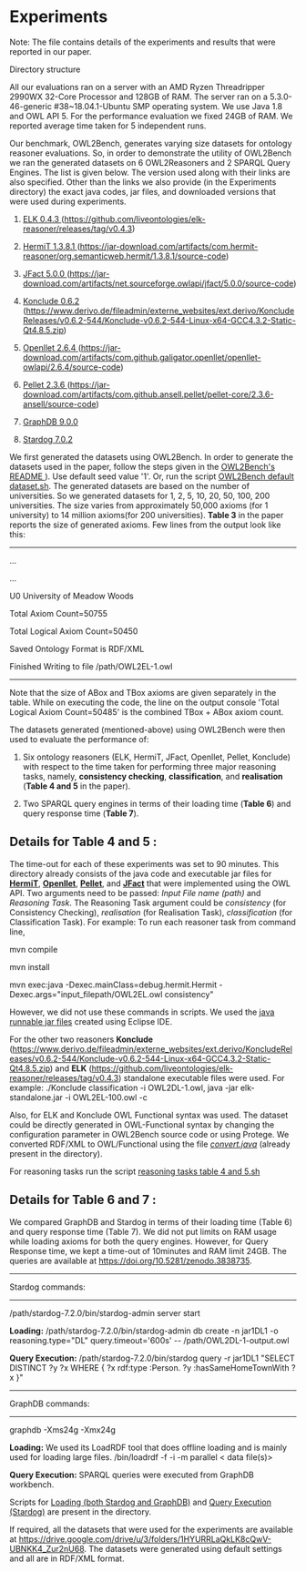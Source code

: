 # Experiments

Note: The file contains details of the experiments and results that were reported in our paper.

Directory structure
 

All our evaluations ran on a server with an AMD Ryzen Threadripper 2990WX 32-Core Processor and 128GB of RAM. The server ran on a 5.3.0-46-generic \#38~18.04.1-Ubuntu SMP operating system. We use Java 1.8 and OWL API 5. For the performance evaluation we fixed 24GB of RAM. We reported average time taken for 5 independent runs. 

Our benchmark, OWL2Bench, generates varying size datasets for ontology reasoner evaluations. So, in order to demonstrate the utility of OWL2Bench we ran the generated datasets on 6 OWL2Reasoners and 2 SPARQL Query Engines. The list is given below. The version used along with their links are also specified. Other than the links we also provide (in the Experiments directory) the exact java codes, jar files, and downloaded versions that were used during experiments.

1. [ ELK 0.4.3 ](https://github.com/liveontologies/elk-reasoner/releases/tag/v0.4.3)(https://github.com/liveontologies/elk-reasoner/releases/tag/v0.4.3) 

2. [ HermiT 1.3.8.1 ](https://jar-download.com/artifacts/com.hermit-reasoner/org.semanticweb.hermit/1.3.8.1/source-code)(https://jar-download.com/artifacts/com.hermit-reasoner/org.semanticweb.hermit/1.3.8.1/source-code)

3. [ JFact 5.0.0 ](https://jar-download.com/artifacts/net.sourceforge.owlapi/jfact/5.0.0/source-code)(https://jar-download.com/artifacts/net.sourceforge.owlapi/jfact/5.0.0/source-code)

4. [ Konclude 0.6.2 ](https://www.derivo.de/fileadmin/externe_websites/ext.derivo/KoncludeReleases/v0.6.2-544/Konclude-v0.6.2-544-Linux-x64-GCC4.3.2-Static-Qt4.8.5.zip)(https://www.derivo.de/fileadmin/externe_websites/ext.derivo/KoncludeReleases/v0.6.2-544/Konclude-v0.6.2-544-Linux-x64-GCC4.3.2-Static-Qt4.8.5.zip)

5. [ Openllet 2.6.4 ](https://jar-download.com/artifacts/com.github.galigator.openllet/openllet-owlapi/2.6.4/source-code)(https://jar-download.com/artifacts/com.github.galigator.openllet/openllet-owlapi/2.6.4/source-code)

6. [ Pellet 2.3.6 ](https://jar-download.com/artifacts/com.github.ansell.pellet/pellet-core/2.3.6-ansell/source-code)(https://jar-download.com/artifacts/com.github.ansell.pellet/pellet-core/2.3.6-ansell/source-code)

7. [ GraphDB 9.0.0 ](https://www.ontotext.com/products/graphdb/graphdb-free/)

8. [ Stardog 7.0.2 ](https://www.stardog.com/)


We first generated the datasets using OWL2Bench. In order to generate the datasets used in the paper, follow the steps given in the [ OWL2Bench's README ](https://github.com/kracr/owl2bench/blob/master/README.md#usage)). Use default seed value '1'. Or, run the script [OWL2Bench default dataset.sh](https://github.com/kracr/owl2bench/blob/master/Experiments/OWL2Bench%20default%20dataset%20generation.sh). The generated datasets are based on the number of universities. So we generated datasets for 1, 2, 5, 10, 20, 50, 100, 200 universities. The size varies from approximately 50,000 axioms (for 1 university) to 14 million axioms(for 200 universities). **Table 3** in the paper reports the size of generated axioms. Few lines from the output look like this:

---------------------------------------------

...

...

U0 University of Meadow Woods

Total Axiom Count=50755

Total Logical Axiom Count=50450

Saved Ontology Format is RDF/XML

Finished Writing to file /path/OWL2EL-1.owl

---------------------------------------------

Note that the size of ABox and TBox axioms are given separately in the table. While on executing the code, the line on the output console 'Total Logical Axiom Count=50485' is the combined TBox + ABox axiom count.


The datasets generated (mentioned-above) using OWL2Bench were then used to evaluate the performance of:

1. Six ontology reasoners (ELK, HermiT, JFact, Openllet, Pellet, Konclude) with respect to the time taken for performing three major reasoning tasks, namely, **consistency checking**, **classification**, and **realisation** (**Table 4 and 5** in the paper). 

2. Two SPARQL query engines in terms of their loading time (**Table 6**) and query response time (**Table 7**).


## Details for Table 4 and 5 :

The time-out for each of these experiments was set to 90 minutes. This directory already consists of the java code and executable jar files for **[HermiT](https://github.com/kracr/owl2bench/tree/master/Experiments/Reasoner%20Evaluation/Java%20codes%20for%20OWL%20API%20based%20reasoners/hermit)**, **[Openllet](https://github.com/kracr/owl2bench/tree/master/Experiments/Reasoner%20Evaluation/Java%20codes%20for%20OWL%20API%20based%20reasoners/openllet)**, **[Pellet](https://github.com/kracr/owl2bench/tree/master/Experiments/Reasoner%20Evaluation/Java%20codes%20for%20OWL%20API%20based%20reasoners/pellet2)**, and **[JFact](https://github.com/kracr/owl2bench/tree/master/Experiments/Reasoner%20Evaluation/Java%20codes%20for%20OWL%20API%20based%20reasoners/jfact)** that were implemented using the OWL API. Two arguments need to be passed: *Input File name (path)* and *Reasoning Task*. The Reasoning Task argument could be *consistency* (for Consistency Checking), *realisation* (for Realisation Task), *classification* (for Classification Task). For example: To run each reasoner task from command line, 

mvn compile

mvn install

mvn exec:java -Dexec.mainClass=debug.hermit.Hermit -Dexec.args="input_filepath/OWL2EL.owl consistency"

However, we did not use these commands in scripts. We used the [java runnable jar files](https://github.com/kracr/owl2bench/tree/master/Experiments/Reasoner%20Evaluation/Java%20codes%20for%20OWL%20API%20based%20reasoners) created using Eclipse IDE.

For the other two reasoners **Konclude** (https://www.derivo.de/fileadmin/externe_websites/ext.derivo/KoncludeReleases/v0.6.2-544/Konclude-v0.6.2-544-Linux-x64-GCC4.3.2-Static-Qt4.8.5.zip) and **ELK** (https://github.com/liveontologies/elk-reasoner/releases/tag/v0.4.3) standalone executable files were used. For example: ./Konclude classification -i OWL2DL-1.owl, java -jar elk-standalone.jar -i OWL2EL-100.owl -c

Also, for ELK and Konclude OWL Functional syntax was used. The dataset could be directly generated in OWL-Functional syntax by changing the configuration parameter in OWL2Bench source code or using Protege. We converted RDF/XML to OWL/Functional using the file *[convert.java](https://github.com/kracr/owl2bench/tree/master/Experiments/convert)* (already present in the directory). 

For reasoning tasks run the script [reasoning tasks table 4 and 5.sh](https://github.com/kracr/owl2bench/blob/master/Experiments/Reasoner%20Evaluation/reasoning%20tasks%20table%204%20and%205.sh)

## Details for Table 6 and 7 : 

We compared GraphDB and Stardog in terms of their loading time (Table 6) and query response time (Table 7). We did not put limits on RAM usage while loading axioms for both the query engines. However, for Query Response time, we kept a time-out of 10minutes and RAM limit 24GB. The queries are available at https://doi.org/10.5281/zenodo.3838735.

----------------------------

Stardog commands:

----------------------------

/path/stardog-7.2.0/bin/stardog-admin server start

**Loading:** /path/stardog-7.2.0/bin/stardog-admin db create -n jar1DL1 -o reasoning.type="DL" query.timeout='600s' -- /path/OWL2DL-1-output.owl

**Query Execution:** /path/stardog-7.2.0/bin/stardog query -r jar1DL1 "SELECT DISTINCT ?y ?x WHERE { ?x rdf:type :Person. ?y :hasSameHomeTownWith ?x }"
 
----------------------------

GraphDB commands:

----------------------------

graphdb -Xms24g -Xmx24g

**Loading:** We used its LoadRDF tool that does offline loading and is mainly used for loading large files. <graphdb-dist>/bin/loadrdf -f -i <repo-name> -m parallel < data file(s)>

**Query Execution:** SPARQL queries were executed from GraphDB workbench. 

Scripts for [Loading (both Stardog and GraphDB)](https://github.com/kracr/owl2bench/blob/master/Experiments/SPARQL%20Query%20Engine%20Evaluation/evaluation%20scripts/Loading%20table%206.sh) and [Query Execution (Stardog)](https://github.com/kracr/owl2bench/blob/master/Experiments/SPARQL%20Query%20Engine%20Evaluation/evaluation%20scripts/Queries%20table%207.sh) are present in the directory. 



If required, all the datasets that were used for the experiments are available at https://drive.google.com/drive/u/3/folders/1HYURRLaQkLK8cQwV-UBNKK4_Zur2nU68. The datasets were generated using default settings and all are in RDF/XML format. 



           
